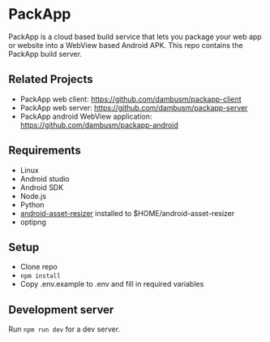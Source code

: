 # PackApp

PackApp is a cloud based build service that lets you package your web app or website into a WebView based Android APK.
This repo contains the PackApp build server.

## Related Projects

- PackApp web client: https://github.com/dambusm/packapp-client
- PackApp web server: https://github.com/dambusm/packapp-server
- PackApp android WebView application: https://github.com/dambusm/packapp-android

## Requirements

- Linux
- Android studio
- Android SDK
- Node.js
- Python
- [android-asset-resizer](https://pypi.org/project/android-asset-resizer/) installed to \$HOME/android-asset-resizer
- optipng

## Setup

- Clone repo
- `npm install`
- Copy .env.example to .env and fill in required variables

## Development server

Run `npm run dev` for a dev server.
